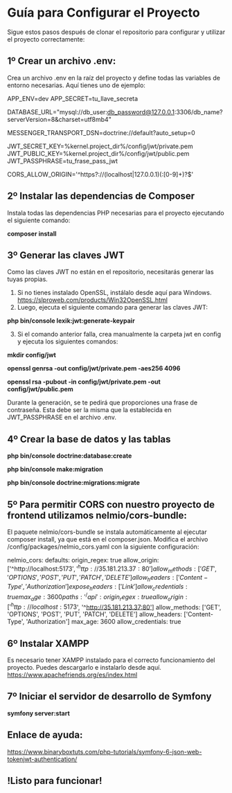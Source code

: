 # Guía para Configurar el Proyecto

Sigue estos pasos después de clonar el repositorio para configurar y utilizar el proyecto correctamente:

## 1º Crear un archivo .env:

Crea un archivo .env en la raíz del proyecto y define todas las variables de entorno necesarias. Aquí tienes uno de ejemplo:

APP_ENV=dev
APP_SECRET=tu_llave_secreta

DATABASE_URL="mysql://db_user:db_password@127.0.0.1:3306/db_name?serverVersion=8&charset=utf8mb4"

MESSENGER_TRANSPORT_DSN=doctrine://default?auto_setup=0

JWT_SECRET_KEY=%kernel.project_dir%/config/jwt/private.pem
JWT_PUBLIC_KEY=%kernel.project_dir%/config/jwt/public.pem
JWT_PASSPHRASE=tu_frase_pass_jwt

CORS_ALLOW_ORIGIN='^https?://(localhost|127\.0\.0\.1)(:[0-9]+)?$'

## 2º Instalar las dependencias de Composer

Instala todas las dependencias PHP necesarias para el proyecto ejecutando el siguiente comando:

**composer install**

## 3º Generar las claves JWT

Como las claves JWT no están en el repositorio, necesitarás generar las tuyas propias.

1. Si no tienes instalado OpenSSL, instálalo desde aquí para Windows. https://slproweb.com/products/Win32OpenSSL.html
2. Luego, ejecuta el siguiente comando para generar las claves JWT:

**php bin/console lexik:jwt:generate-keypair**

3. Si el comando anterior falla, crea manualmente la carpeta jwt en config y ejecuta los siguientes comandos:

**mkdir config/jwt**

**openssl genrsa -out config/jwt/private.pem -aes256 4096**

**openssl rsa -pubout -in config/jwt/private.pem -out config/jwt/public.pem**

Durante la generación, se te pedirá que proporciones una frase de contraseña. Esta debe ser la misma que la establecida en JWT_PASSPHRASE en el archivo .env.

## 4º Crear la base de datos y las tablas

**php bin/console doctrine:database:create**

**php bin/console make:migration**

**php bin/console doctrine:migrations:migrate**

## 5º Para permitir CORS con nuestro proyecto de frontend utilizamos nelmio/cors-bundle:

El paquete nelmio/cors-bundle se instala automáticamente al ejecutar composer install, ya que está en el composer.json. Modifica el archivo /config/packages/nelmio_cors.yaml con la siguiente configuración:

nelmio_cors:
  defaults:
    origin_regex: true
    allow_origin: ['^http://localhost:5173$', '^http://35.181.213.37:80']
    allow_methods: ['GET', 'OPTIONS', 'POST', 'PUT', 'PATCH', 'DELETE']
    allow_headers: ['Content-Type', 'Authorization']
    expose_headers: ['Link']
    allow_credentials: true
    max_age: 3600
  paths:
    '^/api':
      origin_regex: true
      allow_origin: ['^http://localhost:5173$', '^http://35.181.213.37:80']
      allow_methods: ['GET', 'OPTIONS', 'POST', 'PUT', 'PATCH', 'DELETE']
      allow_headers: ['Content-Type', 'Authorization']
      max_age: 3600
      allow_credentials: true
      
## 6º Instalar XAMPP

Es necesario tener XAMPP instalado para el correcto funcionamiento del proyecto. Puedes descargarlo e instalarlo desde aquí. https://www.apachefriends.org/es/index.html

## 7º Iniciar el servidor de desarrollo de Symfony

**symfony server:start**

## Enlace de ayuda:

https://www.binaryboxtuts.com/php-tutorials/symfony-6-json-web-tokenjwt-authentication/

## !Listo para funcionar!
